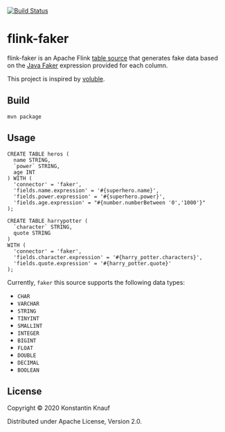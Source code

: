 [![Build Status](https://travis-ci.com/knaufk/flink-faker.svg?branch=master)](https://travis-ci.com/knaufk/flink-faker)

# flink-faker

flink-faker is an Apache Flink [table source](https://ci.apache.org/projects/flink/flink-docs-release-1.11/dev/table/connectors/) 
that generates fake data based on the [Java Faker](https://github.com/DiUS/java-faker) expression 
provided for each column.

This project is inspired by [voluble](https://github.com/MichaelDrogalis/voluble). 

## Build

```
mvn package
```

## Usage

```
CREATE TABLE heros (
  name STRING,
  `power` STRING, 
  age INT
) WITH (
  'connector' = 'faker', 
  'fields.name.expression' = '#{superhero.name}',
  'fields.power.expression' = '#{superhero.power}',
  'fields.age.expression' = "#{number.numberBetween '0','1000'}"
);
```

```
CREATE TABLE harrypotter (
  `character` STRING,
  quote STRING
)
WITH (
  'connector' = 'faker', 
  'fields.character.expression' = '#{harry_potter.characters}',
  'fields.quote.expression' = '#{harry_potter.quote}'
);
```

Currently, `faker` this source supports the following data types:

* `CHAR` 
* `VARCHAR`
* `STRING`
* `TINYINT`
* `SMALLINT`
* `INTEGER`
* `BIGINT`
* `FLOAT`
* `DOUBLE`
* `DECIMAL`
* `BOOLEAN`

## License 

Copyright © 2020 Konstantin Knauf

Distributed under Apache License, Version 2.0. 

